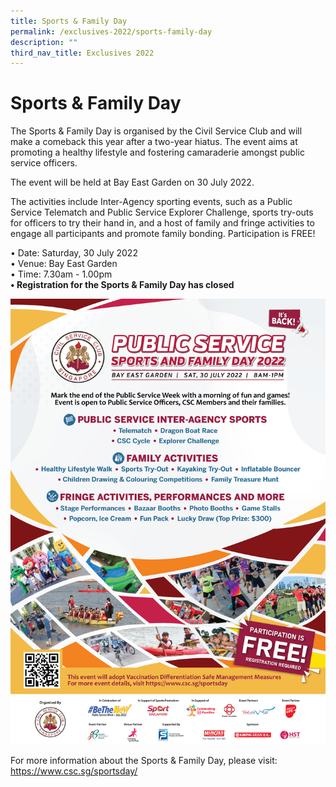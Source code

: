 ```yaml
---
title: Sports & Family Day
permalink: /exclusives-2022/sports-family-day
description: ""
third_nav_title: Exclusives 2022
---
```

# Sports & Family Day

The Sports & Family Day is organised by the Civil Service Club and will make a comeback this year after a two-year hiatus. The event aims at promoting a healthy lifestyle and fostering camaraderie amongst public service officers.

The event will be held at Bay East Garden  on 30 July 2022.

The activities include Inter-Agency sporting events, such as a Public Service Telematch and Public Service Explorer Challenge, sports try-outs for officers to try their hand in, and a host of family and fringe activities to engage all participants and promote family bonding. Participation is FREE!

• Date: Saturday, 30 July 2022 <br>
• Venue: Bay East Garden<br>
• Time: 7.30am - 1.00pm<br>
**• Registration for the Sports & Family Day has closed <br>**

![Sports & Family Day Poster](/images/Poster_FINAL-Correcton_V3.png)
 

For more information about the Sports & Family Day, please visit:
<a href="https://www.csc.sg/sportsday/">https://www.csc.sg/sportsday/</a> <br>